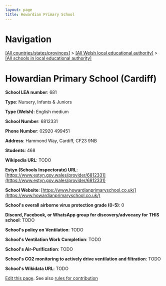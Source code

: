 ```yaml
---
layout: page
title: Howardian Primary School
---
```

# Navigation

[[All countries/states/provinces]](../../..) > [[All Welsh local educational authority]](../..) > [[All schools in local educational authority]](..)

# Howardian Primary School (Cardiff)

**School LEA number**: 681

**Type**: Nursery, Infants & Juniors

**Type (Welsh)**: English medium

**School Number**: 6812331

**Phone Number**: 02920 499451

**Address**: Hammond Way, Cardiff, CF23 9NB

**Students**: 468

**Wikipedia URL**: TODO

**Estyn (Schools Inspectorate) URL**: [https://www.estyn.gov.wales/provider/6812331](https://www.estyn.gov.wales/provider/6812331)

**School Website**: [https://www.howardianprimaryschool.co.uk/](https://www.howardianprimaryschool.co.uk/)

**School's overall airborne virus protection grade (0-5)**: 0

**Discord, Facebook, or WhatsApp group for discovery/advocacy for THIS school**: TODO

**School's policy on Ventilation**: TODO

**School's Ventilation Work Completion**: TODO

**School's Air-Purification**: TODO

**School's CO2 monitoring to actively drive ventilation and filtration**: TODO

**School's Wikidata URL**: TODO




[Edit this page](https://github.com/VentilationProject/Wales/edit/prif/./Cardiff/Howardian_Primary_School.md). See also [rules for contribution](../../../contribution-rules/)